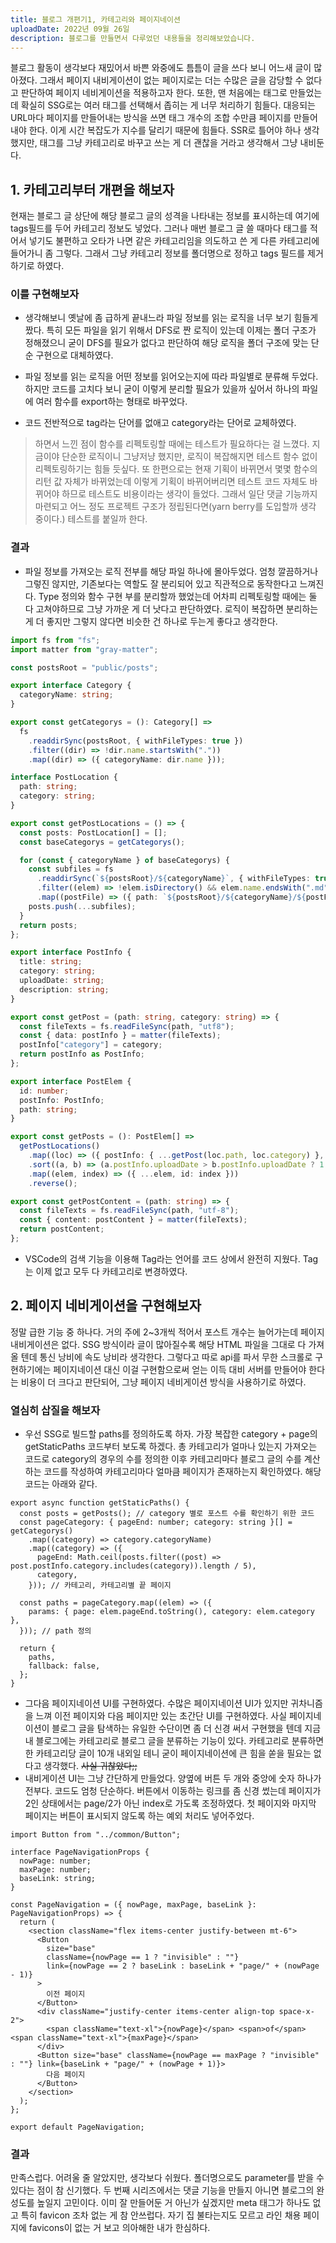 ```yaml
---
title: 블로그 개편기1, 카테고리와 페이지네이션
uploadDate: 2022년 09월 26일
description: 블로그를 만들면서 다루었던 내용들을 정리해보았습니다.
---
```


블로그 활동이 생각보다 재밌어서 바쁜 와중에도 틈틈이 글을 쓰다 보니 어느새 글이 많아졌다. 그래서 페이지 내비게이션이 없는 페이지로는 더는 수많은 글을 감당할 수 없다고 판단하여 페이지 네비게이션을 적용하고자 한다. 또한, 맨 처음에는 태그로 만들었는데 확실히 SSG로는 여러 태그를 선택해서 좁히는 게 너무 처리하기 힘들다. 대응되는 URL마다 페이지를 만들어내는 방식을 쓰면 태그 개수의 조합 수만큼 페이지를 만들어내야 한다. 이게 시간 복잡도가 지수를 달리기 때문에 힘들다. SSR로 틀어야 하나 생각했지만, 태그를 그냥 카테고리로 바꾸고 쓰는 게 더 괜찮을 거라고 생각해서 그냥 내비둔다.

## 1. 카테고리부터 개편을 해보자

현재는 블로그 글 상단에 해당 블로그 글의 성격을 나타내는 정보를 표시하는데 여기에 tags필드를 두어 카테고리 정보도 넣었다. 그러나 매번 블로그 글 쓸 때마다 태그를 적어서 넣기도 불편하고 오타가 나면 같은 카테고리임을 의도하고 쓴 게 다른 카테고리에 들어가니 좀 그렇다. 그래서 그냥 카테고리 정보를 폴더명으로 정하고 tags 필드를 제거하기로 하였다.

### 이를 구현해보자

- 생각해보니 옛날에 좀 급하게 끝내느라 파일 정보를 읽는 로직을 너무 보기 힘들게 짰다. 특히 모든 파일을 읽기 위해서 DFS로 짠 로직이 있는데 이제는 폴더 구조가 정해졌으니 굳이 DFS를 필요가 없다고 판단하여 해당 로직을 폴더 구조에 맞는 단순 구현으로 대체하였다.

- 파일 정보를 읽는 로직을 어떤 정보를 읽어오는지에 따라 파일별로 분류해 두었다. 하지만 코드를 고치다 보니 굳이 이렇게 분리할 필요가 있을까 싶어서 하나의 파일에 여러 함수를 export하는 형태로 바꾸었다.
- 코드 전반적으로 tag라는 단어를 없애고 category라는 단어로 교체하였다.

> 하면서 느낀 점이 함수를 리펙토링할 때에는 테스트가 필요하다는 걸 느꼈다. 지금이야 단순한 로직이니 그냥저냥 했지만, 로직이 복잡해지면 테스트 함수 없이 리펙토링하기는 힘들 듯싶다. 또 한편으로는 현재 기획이 바뀌면서 몇몇 함수의 리턴 값 자체가 바뀌었는데 이렇게 기획이 바뀌어버리면 테스트 코드 자체도 바뀌어야 하므로 테스트도 비용이라는 생각이 들었다. 그래서 일단 댓글 기능까지 마련되고 어느 정도 프로젝트 구조가 정립된다면(yarn berry를 도입할까 생각 중이다.) 테스트를 붙일까 한다.

### 결과

- 파일 정보를 가져오는 로직 전부를 해당 파일 하나에 몰아두었다. 엄청 깔끔하거나 그렇진 않지만, 기존보다는 역할도 잘 분리되어 있고 직관적으로 동작한다고 느껴진다. Type 정의와 함수 구현 부를 분리할까 했었는데 어차피 리펙토링할 때에는 둘 다 고쳐야하므로 그냥 가까운 게 더 낫다고 판단하였다. 로직이 복잡하면 분리하는 게 더 좋지만 그렇지 않다면 비슷한 건 하나로 두는게 좋다고 생각한다.

```ts
import fs from "fs";
import matter from "gray-matter";

const postsRoot = "public/posts";

export interface Category {
  categoryName: string;
}

export const getCategorys = (): Category[] =>
  fs
    .readdirSync(postsRoot, { withFileTypes: true })
    .filter((dir) => !dir.name.startsWith("."))
    .map((dir) => ({ categoryName: dir.name }));

interface PostLocation {
  path: string;
  category: string;
}

export const getPostLocations = () => {
  const posts: PostLocation[] = [];
  const baseCategorys = getCategorys();

  for (const { categoryName } of baseCategorys) {
    const subfiles = fs
      .readdirSync(`${postsRoot}/${categoryName}`, { withFileTypes: true })
      .filter((elem) => !elem.isDirectory() && elem.name.endsWith(".md"))
      .map((postFile) => ({ path: `${postsRoot}/${categoryName}/${postFile.name}`, category: categoryName }));
    posts.push(...subfiles);
  }
  return posts;
};

export interface PostInfo {
  title: string;
  category: string;
  uploadDate: string;
  description: string;
}

export const getPost = (path: string, category: string) => {
  const fileTexts = fs.readFileSync(path, "utf8");
  const { data: postInfo } = matter(fileTexts);
  postInfo["category"] = category;
  return postInfo as PostInfo;
};

export interface PostElem {
  id: number;
  postInfo: PostInfo;
  path: string;
}

export const getPosts = (): PostElem[] =>
  getPostLocations()
    .map((loc) => ({ postInfo: { ...getPost(loc.path, loc.category) }, path: loc.path }))
    .sort((a, b) => (a.postInfo.uploadDate > b.postInfo.uploadDate ? 1 : -1))
    .map((elem, index) => ({ ...elem, id: index }))
    .reverse();

export const getPostContent = (path: string) => {
  const fileTexts = fs.readFileSync(path, "utf-8");
  const { content: postContent } = matter(fileTexts);
  return postContent;
};
```

- VSCode의 검색 기능을 이용해 Tag라는 언어를 코드 상에서 완전히 지웠다. Tag는 이제 없고 모두 다 카테고리로 변경하였다.

## 2. 페이지 네비게이션을 구현해보자

정말 급한 기능 중 하나다. 거의 주에 2~3개씩 적어서 포스트 개수는 늘어가는데 페이지 내비게이션은 없다. SSG 방식이라 글이 많아질수록 해당 HTML 파일을 그대로 다 가져올 텐데 통신 낭비에 속도 낭비라 생각한다. 그렇다고 따로 api를 파서 무한 스크롤로 구현하기에는 페이지네이션 대신 이걸 구현함으로써 얻는 이득 대비 서버를 만들어야 한다는 비용이 더 크다고 판단되어, 그냥 페이지 네비게이션 방식을 사용하기로 하였다.

### 열심히 삽질을 해보자

- 우선 SSG로 빌드할 paths를 정의하도록 하자. 가장 복잡한 category + page의 getStaticPaths 코드부터 보도록 하겠다. 총 카테고리가 얼마나 있는지 가져오는 코드로 category의 경우의 수를 정의한 이후 카테고리마다 블로그 글의 수를 계산하는 코드를 작성하여 카테고리마다 얼마큼 페이지가 존재하는지 확인하였다. 해당 코드는 아래와 같다.

```tsx
export async function getStaticPaths() {
  const posts = getPosts(); // category 별로 포스트 수를 확인하기 위한 코드
  const pageCategory: { pageEnd: number; category: string }[] = getCategorys()
    .map((category) => category.categoryName)
    .map((category) => ({
      pageEnd: Math.ceil(posts.filter((post) => post.postInfo.category.includes(category)).length / 5),
      category,
    })); // 카테고리, 카테고리별 끝 페이지

  const paths = pageCategory.map((elem) => ({
    params: { page: elem.pageEnd.toString(), category: elem.category },
  })); // path 정의

  return {
    paths,
    fallback: false,
  };
}
```

- 그다음 페이지네이션 UI를 구현하였다. 수많은 페이지네이션 UI가 있지만 귀차니즘을 느껴 이전 페이지와 다음 페이지만 있는 초간단 UI를 구현하였다. 사실 페이지네이션이 블로그 글을 탐색하는 유일한 수단이면 좀 더 신경 써서 구현했을 텐데 지금 내 블로그에는 카테고리로 블로그 글을 분류하는 기능이 있다. 카테고리로 분류하면 한 카테고리당 글이 10개 내외일 테니 굳이 페이지네이션에 큰 힘을 쏟을 필요는 없다고 생각했다. <del>사실 귀찮았다;;</del>
- 내비게이션 UI는 그냥 간단하게 만들었다. 양옆에 버튼 두 개와 중앙에 숫자 하나가 전부다. 코드도 엄청 단순하다. 버튼에서 이동하는 링크를 좀 신경 썼는데 페이지가 2인 상태에서는 page/2가 아닌 index로 가도록 조정하였다. 첫 페이지와 마지막 페이지는 버튼이 표시되지 않도록 하는 예외 처리도 넣어주었다.

```tsx
import Button from "../common/Button";

interface PageNavigationProps {
  nowPage: number;
  maxPage: number;
  baseLink: string;
}

const PageNavigation = ({ nowPage, maxPage, baseLink }: PageNavigationProps) => {
  return (
    <section className="flex items-center justify-between mt-6">
      <Button
        size="base"
        className={nowPage == 1 ? "invisible" : ""}
        link={nowPage == 2 ? baseLink : baseLink + "page/" + (nowPage - 1)}
      >
        이전 페이지
      </Button>
      <div className="justify-center items-center align-top space-x-2">
        <span className="text-xl">{nowPage}</span> <span>of</span> <span className="text-xl">{maxPage}</span>
      </div>
      <Button size="base" className={nowPage == maxPage ? "invisible" : ""} link={baseLink + "page/" + (nowPage + 1)}>
        다음 페이지
      </Button>
    </section>
  );
};

export default PageNavigation;
```

### 결과

만족스럽다. 어려울 줄 알았지만, 생각보다 쉬웠다. 폴더명으로도 parameter를 받을 수 있다는 점이 참 신기했다. 두 번째 시리즈에서는 댓글 기능을 만들지 아니면 블로그의 완성도를 높일지 고민이다. 이미 잘 만들어둔 거 아닌가 싶겠지만 meta 태그가 하나도 없고 특히 favicon 조차 없는 게 참 안쓰럽다. 자기 집 불타는지도 모르고 라인 채용 페이지에 favicons이 없는 거 보고 의아해한 내가 한심하다.
